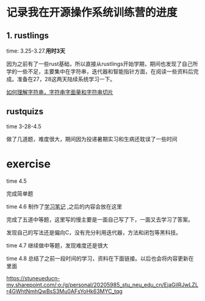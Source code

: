 # 记录我在开源操作系统训练营的进度

## 1. rustlings
time: 3.25-3.27.**用时3天**

因为之前有了一些rust基础，所以直接从rustlings开始学期，期间也发现了自己所学的一些不足，主要集中在字符串，迭代器和智能指针方面，在阅读一些资料后完成。准备在27，28这两天陆续系统学习一下。

[如何理解字符串，字符串字面量和字符串切片](https://yl4869.github.io/posts/rust/string_str/) 

## rustquizs
time 3-28-4.5

做了几道题，难度很大，期间因为投递暑期实习和生病还耽误了一些时间

# exercise
time 4.5

完成简单题

time 4.6 
制作了[学习笔记](https://stuneueducn-my.sharepoint.com/:o:/g/personal/20205985_stu_neu_edu_cn/EjaGilRJwLZLr4GWhtNmhQwBsS3Mu0AFsYoHk63MYC_tqg?e=ZORqoN) ,之后的内容会放在这里

完成了五道中等题，这里写的慢主要是一面自己写了下，一面又去学习了答案。

发现自己的写法还是偏向C，没有充分利用迭代器，方法和闭包等黑科技。

time 4.7 
继续做中等题，发现难度还是很大

time 4.8
总结了之前一段时间的学习，资料在下面链接。以后也会将内容更新在里面

https://stuneueducn-my.sharepoint.com/:o:/g/personal/20205985_stu_neu_edu_cn/EjaGilRJwLZLr4GWhtNmhQwBsS3Mu0AFsYoHk63MYC_tqg
